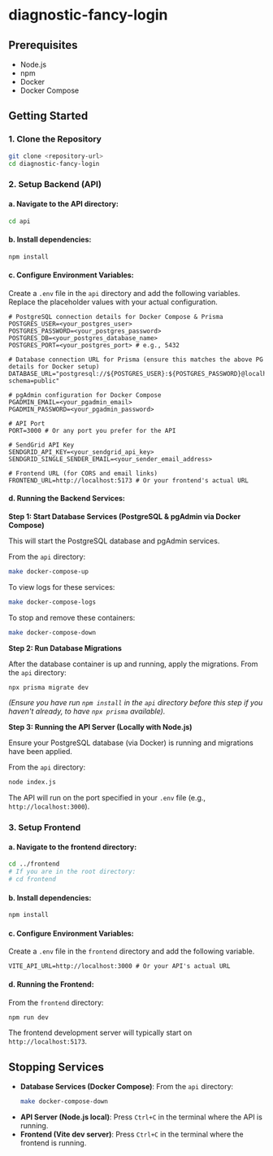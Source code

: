 # diagnostic-fancy-login

## Prerequisites

- Node.js
- npm
- Docker
- Docker Compose

## Getting Started

### 1. Clone the Repository

```bash
git clone <repository-url>
cd diagnostic-fancy-login
```

### 2. Setup Backend (API)

#### a. Navigate to the API directory:

```bash
cd api
```

#### b. Install dependencies:

```bash
npm install
```

#### c. Configure Environment Variables:

Create a `.env` file in the `api` directory and add the following variables. Replace the placeholder values with your actual configuration.

```env
# PostgreSQL connection details for Docker Compose & Prisma
POSTGRES_USER=<your_postgres_user>
POSTGRES_PASSWORD=<your_postgres_password>
POSTGRES_DB=<your_postgres_database_name>
POSTGRES_PORT=<your_postgres_port> # e.g., 5432

# Database connection URL for Prisma (ensure this matches the above PG details for Docker setup)
DATABASE_URL="postgresql://${POSTGRES_USER}:${POSTGRES_PASSWORD}@localhost:${POSTGRES_PORT}/${POSTGRES_DB}?schema=public"

# pgAdmin configuration for Docker Compose
PGADMIN_EMAIL=<your_pgadmin_email>
PGADMIN_PASSWORD=<your_pgadmin_password>

# API Port
PORT=3000 # Or any port you prefer for the API

# SendGrid API Key
SENDGRID_API_KEY=<your_sendgrid_api_key>
SENDGRID_SINGLE_SENDER_EMAIL=<your_sender_email_address>

# Frontend URL (for CORS and email links)
FRONTEND_URL=http://localhost:5173 # Or your frontend's actual URL
```

#### d. Running the Backend Services:

**Step 1: Start Database Services (PostgreSQL & pgAdmin via Docker Compose)**

This will start the PostgreSQL database and pgAdmin services.

From the `api` directory:

```bash
make docker-compose-up
```

To view logs for these services:

```bash
make docker-compose-logs
```

To stop and remove these containers:

```bash
make docker-compose-down
```

**Step 2: Run Database Migrations**

After the database container is up and running, apply the migrations.
From the `api` directory:

```bash
npx prisma migrate dev
```

_(Ensure you have run `npm install` in the `api` directory before this step if you haven't already, to have `npx prisma` available)._

**Step 3: Running the API Server (Locally with Node.js)**

Ensure your PostgreSQL database (via Docker) is running and migrations have been applied.

From the `api` directory:

```bash
node index.js
```

The API will run on the port specified in your `.env` file (e.g., `http://localhost:3000`).

### 3. Setup Frontend

#### a. Navigate to the frontend directory:

```bash
cd ../frontend
# If you are in the root directory:
# cd frontend
```

#### b. Install dependencies:

```bash
npm install
```

#### c. Configure Environment Variables:

Create a `.env` file in the `frontend` directory and add the following variable.

```env
VITE_API_URL=http://localhost:3000 # Or your API's actual URL
```

#### d. Running the Frontend:

From the `frontend` directory:

```bash
npm run dev
```

The frontend development server will typically start on `http://localhost:5173`.

## Stopping Services

- **Database Services (Docker Compose)**:
  From the `api` directory:
  ```bash
  make docker-compose-down
  ```
- **API Server (Node.js local)**: Press `Ctrl+C` in the terminal where the API is running.
- **Frontend (Vite dev server)**: Press `Ctrl+C` in the terminal where the frontend is running.
